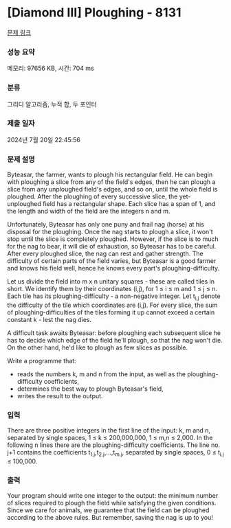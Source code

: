 # [Diamond III] Ploughing - 8131 

[문제 링크](https://www.acmicpc.net/problem/8131) 

### 성능 요약

메모리: 97656 KB, 시간: 704 ms

### 분류

그리디 알고리즘, 누적 합, 두 포인터

### 제출 일자

2024년 7월 20일 22:45:56

### 문제 설명

<p>Byteasar, the farmer, wants to plough his rectangular field. He can begin with ploughing a slice from any of the field's edges, then he can plough a slice from any unploughed field's edges, and so on, until the whole field is ploughed. After the ploughing of every successive slice, the yet-unploughed field has a rectangular shape. Each slice has a span of 1, and the length and width of the field are the integers n and m.</p>

<p>Unfortunately, Byteasar has only one puny and frail nag (horse) at his disposal for the ploughing. Once the nag starts to plough a slice, it won't stop until the slice is completely ploughed. However, if the slice is to much for the nag to bear, it will die of exhaustion, so Byteasar has to be careful. After every ploughed slice, the nag can rest and gather strength. The difficulty of certain parts of the field varies, but Byteasar is a good farmer and knows his field well, hence he knows every part's ploughing-difficulty.</p>

<p>Let us divide the field into m x n unitary squares - these are called tiles in short. We identify them by their coordinates (i,j), for 1 ≤ i ≤ m and 1 ≤ j ≤ n. Each tile has its ploughing-difficulty - a non-negative integer. Let t<sub>i,j</sub> denote the difficulty of the tile which coordinates are (i,j). For every slice, the sum of ploughing-difficulties of the tiles forming it up cannot exceed a certain constant k - lest the nag dies.</p>

<p>A difficult task awaits Byteasar: before ploughing each subsequent slice he has to decide which edge of the field he'll plough, so that the nag won't die. On the other hand, he'd like to plough as few slices as possible.</p>

<p>Write a programme that:</p>

<ul>
	<li>reads the numbers k, m and n from the input, as well as the ploughing-difficulty coefficients,</li>
	<li>determines the best way to plough Byteasar's field,</li>
	<li>writes the result to the output.</li>
</ul>

### 입력 

 <p>There are three positive integers in the first line of the input: k, m and n, separated by single spaces, 1 ≤ k ≤ 200,000,000, 1 ≤ m,n ≤ 2,000. In the following n lines there are the ploughing-difficulty coefficients. The line no. j+1 contains the coefficients t<sub>1.j</sub>,t<sub>2.j</sub>,…,t<sub>m.j</sub>, separated by single spaces, 0 ≤ t<sub>i.j</sub> ≤ 100,000.</p>

### 출력 

 <p>Your program should write one integer to the output: the minimum number of slices required to plough the field while satisfying the given conditions. Since we care for animals, we guarantee that the field can be ploughed according to the above rules. But remember, saving the nag is up to you!</p>

